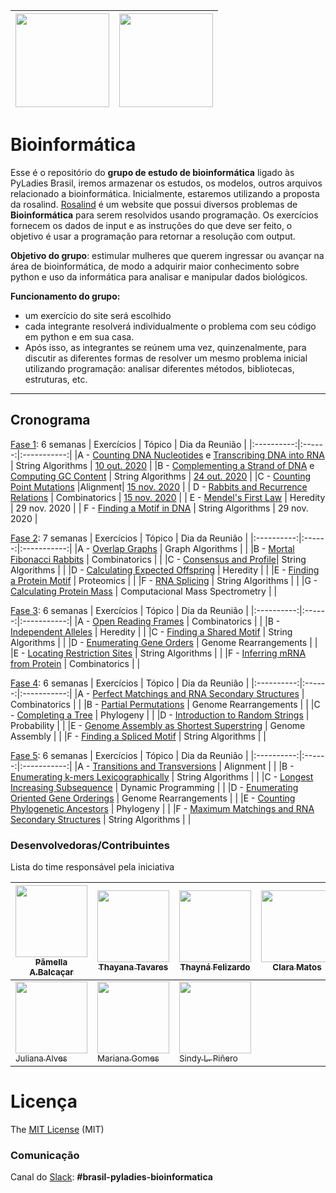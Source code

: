 | [<img src="https://github.com/pyladies-brazil/grupo-estudo-bioinformatica/blob/main/imagens/boneca_1.png" width=150>](https://github.com/pyladies-brazil/grupo-estudo-bioinformatica)|[<img src="https://github.com/pyladies-brazil/grupo-estudo-bioinformatica/blob/main/imagens/boneca_2.png" width=150>](https://github.com/pyladies-brazil/grupo-estudo-bioinformatica) |
|:------------:|:-----------:|

# Bioinformática

Esse é o repositório do **grupo de estudo de bioinformática** ligado às PyLadies Brasil, iremos armazenar os estudos, os modelos, outros arquivos relacionado a bioinformática. Inicialmente, estaremos utilizando a proposta da rosalind. [Rosalind](http://rosalind.info/problems/list-view/) é um website que possui diversos problemas de **Bioinformática** para serem resolvidos usando programação. Os exercícios fornecem os dados de input e as instruções do que deve ser feito, o objetivo é usar a programação para retornar a resolução com output.

**Objetivo do grupo**: estimular mulheres que querem ingressar ou avançar na área de bioinformática, de modo a adquirir maior conhecimento sobre python e uso da informática para analisar e manipular dados biológicos.

**Funcionamento do grupo:**
* um exercício do site será escolhido
* cada integrante resolverá individualmente o problema com seu código em python e em sua casa.
* Após isso, as integrantes se reúnem uma vez, quinzenalmente, para discutir as diferentes formas de resolver um mesmo problema inicial utilizando programação: analisar diferentes métodos, bibliotecas, estruturas, etc.

***

## Cronograma

[Fase 1](https://github.com/pyladies-brazil/grupo-estudo-bioinformatica/issues/2): 6 semanas
| Exercícios | Tópico | Dia da Reunião |
|:----------:|:------:|:-----------:|
|A - [Counting DNA Nucleotides](http://rosalind.info/problems/dna/) e [Transcribing DNA into RNA](http://rosalind.info/problems/rna/) | String Algorithms | [10 out. 2020](https://github.com/pyladies-brazil/organizacao/issues/34)  |
|B - [Complementing a Strand of DNA](http://rosalind.info/problems/revc/) e [Computing GC Content](http://rosalind.info/problems/gc/) | String Algorithms | [24 out. 2020](https://github.com/pyladies-brazil/organizacao/issues/36) |
|C - [Counting Point Mutations](http://rosalind.info/problems/hamm/) |Alignment| [15 nov. 2020](https://github.com/pyladies-brazil/organizacao/issues/41) |
| D - [Rabbits and Recurrence Relations](http://rosalind.info/problems/fib/) | Combinatorics | [15 nov. 2020](https://github.com/pyladies-brazil/organizacao/issues/41) |
| E - [Mendel's First Law](http://rosalind.info/problems/iprb/) | Heredity | 29 nov. 2020 |
| F - [Finding a Motif in DNA](http://rosalind.info/problems/subs/) | String Algorithms | 29 nov. 2020 |

[Fase 2](https://github.com/pyladies-brazil/grupo-estudo-bioinformatica/issues/3): 7 semanas
| Exercícios | Tópico | Dia da Reunião |
|:----------:|:------:|:-----------:|
|A - [Overlap Graphs](http://rosalind.info/problems/grph/) | Graph Algorithms |  |
|B - [Mortal Fibonacci Rabbits](http://rosalind.info/problems/fibd/) | Combinatorics | |
|C - [Consensus and Profile](http://rosalind.info/problems/cons/)| String Algorithms | |
|D - [Calculating Expected Offspring](http://rosalind.info/problems/iev/) | Heredity | |
|E - [Finding a Protein Motif](http://rosalind.info/problems/mprt/) | Proteomics | |
|F - [RNA Splicing](http://rosalind.info/problems/splc/) | String Algorithms | |
|G - [Calculating Protein Mass](http://rosalind.info/problems/prtm/) | Computacional Mass Spectrometry | |

[Fase 3](https://github.com/pyladies-brazil/grupo-estudo-bioinformatica/issues/4): 6 semanas
| Exercícios | Tópico | Dia da Reunião |
|:----------:|:------:|:-----------:|
|A - [Open Reading Frames](http://rosalind.info/problems/orf/) | Combinatorics | |
|B - [Independent Alleles](http://rosalind.info/problems/lia/) | Heredity | |
|C - [Finding a Shared Motif](http://rosalind.info/problems/lcsm/) | String Algorithms | |
|D - [Enumerating Gene Orders](http://rosalind.info/problems/perm/) | Genome Rearrangements | |
|E - [Locating Restriction Sites](http://rosalind.info/problems/revp/) | String Algorithms | |
|F - [Inferring mRNA from Protein](http://rosalind.info/problems/mrna/) | Combinatorics | |

[Fase 4](https://github.com/pyladies-brazil/grupo-estudo-bioinformatica/issues/5): 6 semanas
| Exercícios | Tópico | Dia da Reunião |
|:----------:|:------:|:-----------:|
|A - [Perfect Matchings and RNA Secondary Structures](http://rosalind.info/problems/pmch/) | Combinatorics | |
|B - [Partial Permutations](http://rosalind.info/problems/pper/) | Genome Rearrangements | |
|C - [Completing a Tree](http://rosalind.info/problems/tree/) | Phylogeny | |
|D - [Introduction to Random Strings](http://rosalind.info/problems/prob/) | Probability | |
|E - [Genome Assembly as Shortest Superstring](http://rosalind.info/problems/long/) | Genome Assembly | |
|F - [Finding a Spliced Motif](http://rosalind.info/problems/sseq/) | String Algorithms | |

[Fase 5](https://github.com/pyladies-brazil/grupo-estudo-bioinformatica/issues/6): 6 semanas
| Exercícios | Tópico | Dia da Reunião |
|:----------:|:------:|:-----------:|
|A - [Transitions and Transversions](http://rosalind.info/problems/tran/) | Alignment | |
|B - [Enumerating k-mers Lexicographically](http://rosalind.info/problems/lexf/) | String Algorithms | |
|C - [Longest Increasing Subsequence](http://rosalind.info/problems/lgis/) | Dynamic Programming | |
|D - [Enumerating Oriented Gene Orderings](http://rosalind.info/problems/sign/) | Genome Rearrangements | |
|E - [Counting Phylogenetic Ancestors](http://rosalind.info/problems/inod/) | Phylogeny | |
|F - [Maximum Matchings and RNA Secondary Structures](http://rosalind.info/problems/mmch/) | String Algorithms | |

### Desenvolvedoras/Contribuintes

Lista do time responsável pela iniciativa


| [<img src="https://avatars3.githubusercontent.com/u/34974649?s=460&u=cbaf67211a4451e245cd48c41971b9eb1f874a53&v=4" width=115><br><sub>Pâmella A.Balcaçar</sub>](https://github.com/pamellabiotec) | [<img src="https://avatars3.githubusercontent.com/u/27288941?s=400&v=4" width=115><br><sub>Thayana Tavares</sub>](https://github.com/thayanavt) | [<img src="https://avatars0.githubusercontent.com/u/66020597?s=400&u=24bf1ee9680dc3b34baa0a7091c155b15c7d63b7&v=4" width=115><br><sub>Thayná Felizardo</sub>](https://github.com/Thayfelizardo) | [<img src="https://ca.slack-edge.com/T03HT05JZ-U01C9089BT5-4a42e903b5c7-512" width=115><br><sub>Clara Matos</sub>](https://github.com/ccmt) | 
|------------|-----------|----------|----------|
[<img src="https://avatars2.githubusercontent.com/u/49698966?s=460&u=20f72ba9e905df90d061efa86a9c71d91b596c33&v=4" width=115><br><sub>Juliana Alves</sub>](https://github.com/julianafalves)| [<img src="https://avatars3.githubusercontent.com/u/72659026?s=460&u=7c54309e1f6ada7950ba5b6712816e76c45ecc77&v=4" width=115><br><sub>Mariana Gomes</sub>](https://github.com/marianapgs)| [<img src="https://avatars0.githubusercontent.com/u/55487829?s=460&u=c12a40754358b01c3ae4b074abe96049c4635137&v=4" width=115><br><sub> Sindy L. Piñero </sub>](https://github.com/SindyPin)|

# Licença

The [MIT License](https://api.github.com/licenses/mit) (MIT)

### Comunicação 

Canal do [Slack](https://slackin.pyladies.com/): **#brasil-pyladies-bioinformatica**

